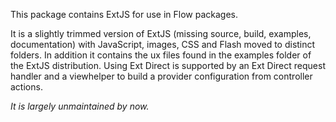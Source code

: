 This package contains ExtJS for use in Flow packages.

It is a slightly trimmed version of ExtJS (missing source, build, examples, documentation) with JavaScript,
images, CSS and Flash moved to distinct folders. In addition it contains the ux files found in the examples
folder of the ExtJS distribution. Using Ext Direct is supported by an Ext Direct request handler and a
viewhelper to build a provider configuration from controller actions.

_It is largely unmaintained by now._
